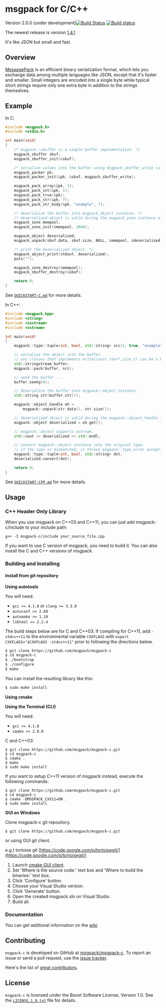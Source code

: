# msgpack for C/C++

Version 2.0.0 \(under development\)[![Build Status](https://travis-ci.org/msgpack/msgpack-c.svg?branch=master)](https://travis-ci.org/msgpack/msgpack-c) [![Build status](https://ci.appveyor.com/api/projects/status/8kstcgt79qj123mw/branch/master?svg=true)](https://ci.appveyor.com/project/redboltz/msgpack-c/branch/master)

The newest release is version [1.4.1](https://github.com/msgpack/msgpack-c/releases/tag/cpp-1.4.1)

It's like JSON but small and fast.

## Overview

[MessagePack](http://msgpack.org/) is an efficient binary serialization format, which lets you exchange data among multiple languages like JSON, except that it's faster and smaller. Small integers are encoded into a single byte while typical short strings require only one extra byte in addition to the strings themselves.

## Example

In C:

```c
#include <msgpack.h>
#include <stdio.h>

int main(void)
{
    /* msgpack::sbuffer is a simple buffer implementation. */
    msgpack_sbuffer sbuf;
    msgpack_sbuffer_init(&sbuf);

    /* serialize values into the buffer using msgpack_sbuffer_write callback function. */
    msgpack_packer pk;
    msgpack_packer_init(&pk, &sbuf, msgpack_sbuffer_write);

    msgpack_pack_array(&pk, 3);
    msgpack_pack_int(&pk, 1);
    msgpack_pack_true(&pk);
    msgpack_pack_str(&pk, 7);
    msgpack_pack_str_body(&pk, "example", 7);

    /* deserialize the buffer into msgpack_object instance. */
    /* deserialized object is valid during the msgpack_zone instance alive. */
    msgpack_zone mempool;
    msgpack_zone_init(&mempool, 2048);

    msgpack_object deserialized;
    msgpack_unpack(sbuf.data, sbuf.size, NULL, &mempool, &deserialized);

    /* print the deserialized object. */
    msgpack_object_print(stdout, deserialized);
    puts("");

    msgpack_zone_destroy(&mempool);
    msgpack_sbuffer_destroy(&sbuf);

    return 0;
}
```

See [`QUICKSTART-C.md`](quickstart-c.md) for more details.

In C++:

```cpp
#include <msgpack.hpp>
#include <string>
#include <iostream>
#include <sstream>

int main(void)
{
    msgpack::type::tuple<int, bool, std::string> src(1, true, "example");

    // serialize the object into the buffer.
    // any classes that implements write(const char*,size_t) can be a buffer.
    std::stringstream buffer;
    msgpack::pack(buffer, src);

    // send the buffer ...
    buffer.seekg(0);

    // deserialize the buffer into msgpack::object instance.
    std::string str(buffer.str());

    msgpack::object_handle oh =
        msgpack::unpack(str.data(), str.size());

    // deserialized object is valid during the msgpack::object_handle instance is alive.
    msgpack::object deserialized = oh.get();

    // msgpack::object supports ostream.
    std::cout << deserialized << std::endl;

    // convert msgpack::object instance into the original type.
    // if the type is mismatched, it throws msgpack::type_error exception.
    msgpack::type::tuple<int, bool, std::string> dst;
    deserialized.convert(dst);

    return 0;
}
```

See [`QUICKSTART-CPP.md`](quickstart-cpp.md) for more details.

## Usage

### C++ Header Only Library

When you use msgpack on C++03 and C++11, you can just add msgpack-c/include to your include path:

```text
g++ -I msgpack-c/include your_source_file.cpp
```

If you want to use C version of msgpack, you need to build it. You can also install the C and C++ versions of msgpack.

### Building and Installing

#### Install from git repository

**Using autotools**

You will need:

* `gcc >= 4.1.0` or `clang >= 3.3.0`
* `autoconf >= 2.60`
* `automake >= 1.10`
* `libtool >= 2.2.4`

The build steps below are for C and C++03. If compiling for C++11, add `-std=c++11` to the environmental variable `CXXFLAGS` with `export CXXFLAGS="$CXXFLAGS -std=c++11"` prior to following the directions below.

```bash
$ git clone https://github.com/msgpack/msgpack-c
$ cd msgpack-c
$ ./bootstrap
$ ./configure
$ make
```

You can install the resulting library like this:

```bash
$ sudo make install
```

**Using cmake**

**Using the Terminal \(CLI\)**

You will need:

* `gcc >= 4.1.0`
* `cmake >= 2.8.0`

C and C++03:

```text
$ git clone https://github.com/msgpack/msgpack-c.git
$ cd msgpack-c
$ cmake .
$ make
$ sudo make install
```

If you want to setup C++11 version of msgpack instead, execute the following commands:

```text
$ git clone https://github.com/msgpack/msgpack-c.git
$ cd msgpack-c
$ cmake -DMSGPACK_CXX11=ON .
$ sudo make install
```

**GUI on Windows**

Clone msgpack-c git repository.

```text
$ git clone https://github.com/msgpack/msgpack-c.git
```

or using GUI git client.

e.g.\) tortoise git [https://code.google.com/p/tortoisegit/](https://code.google.com/p/tortoisegit/)

1. Launch [cmake GUI client](http://www.cmake.org/cmake/resources/software.html).
2. Set 'Where is the source code:' text box and 'Where to build the binaries:' text box.
3. Click 'Configure' button.
4. Choose your Visual Studio version.
5. Click 'Generate' button.
6. Open the created msgpack.sln on Visual Studio.
7. Build all.

### Documentation

You can get addtional information on the [wiki](https://github.com/msgpack/msgpack-c/wiki).

## Contributing

`msgpack-c` is developed on GitHub at [msgpack/msgpack-c](https://github.com/msgpack/msgpack-c). To report an issue or send a pull request, use the [issue tracker](https://github.com/msgpack/msgpack-c/issues).

Here's the list of [great contributors](https://github.com/msgpack/msgpack-c/graphs/contributors).

## License

`msgpack-c` is licensed under the Boost Software License, Version 1.0. See the [`LICENSE_1_0.txt`](https://github.com/fluent/fluent-bit/tree/57b26d5c9c678884ff91c1305f912612ee8b3c12/lib/msgpack-c-068041f/LICENSE_1_0.txt) file for details.

